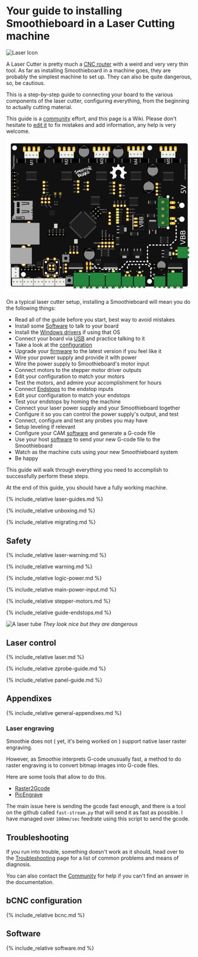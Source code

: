 
# Your guide to installing Smoothieboard in a Laser Cutting machine

![Laser Icon](images/icon-laser-big-round.png)

A Laser Cutter is pretty much a [CNC router](cnc-mill-guide.md) with a weird and very very thin tool. As far as installing Smoothieboard in a machine goes, they are probably the simplest machine to set up. They can also be quite dangerous, so, be cautious.

This is a step-by-step guide to connecting your board to the various components of the laser cutter, configuring everything, from the beginning to actually cutting material.

This guide is a [community](irc.md) effort, and this page is a Wiki. Please don't hesitate to [edit it](#_editpage) to fix mistakes and add information, any help is very welcome.

![Smoothieboard Fritzing](images/smoothieboard-fritzing.png)

On a typical laser cutter setup, installing a Smoothieboard will mean you do the following things:

- Read all of the guide before you start, best way to avoid mistakes
- Install some [Software](software.md) to talk to your board
- Install the [Windows drivers](windows-drivers.md) if using that OS
- Connect your board via [USB](usb.md) and practice talking to it
- Take a look at the [configuration](configuring-smoothie.md)
- Upgrade your [firmware](flashing-smoothie-firmware.md) to the latest version if you feel like it
- Wire your power supply and provide it with power
- Wire the power supply to Smoothieboard's motor input
- Connect motors to the stepper motor driver outputs
- Edit your configuration to match your motors
- Test the motors, and admire your accomplishment for hours
- Connect [Endstops](guide-endstops.md) to the endstop inputs
- Edit your configuration to match your endstops
- Test your endstops by homing the machine
- Connect your laser power supply and your Smoothieboard together
- Configure it so you can control the power supply's output, and test
- Connect, configure and test any probes you may have
- Setup leveling if relevant
- Configure your CAM [software](software.md) and generate a G-code file
- Use your host [software](software.md) to send your new G-code file to the Smoothieboard
- Watch as the machine cuts using your new Smoothieboard system
- Be happy

This guide will walk through everything you need to accomplish to successfully perform these steps.

At the end of this guide, you should have a fully working machine.

{% include_relative laser-guides.md %}

{% include_relative unboxing.md %}

{% include_relative migrating.md %}

## Safety

{% include_relative laser-warning.md %}

{% include_relative warning.md %}

{% include_relative logic-power.md %}

{% include_relative main-power-input.md %}

{% include_relative stepper-motors.md %}

{% include_relative guide-endstops.md %}

![A laser tube](images/firebrick.jpg)
*They look nice but they are dangerous*

## Laser control

{% include_relative laser.md %}

{% include_relative zprobe-guide.md %}

{% include_relative panel-guide.md %}

## Appendixes

{% include_relative general-appendixes.md %}

### Laser engraving

Smoothie does not ( yet, it's being worked on ) support native laser raster engraving.

However, as Smoothie interprets G-code unusually fast, a method to do raster engraving is to convert bitmap images into G-code files.

Here are some tools that allow to do this.

- [Raster2Gcode](http://fablabo.net/wiki/Raster2Gcode)
- [PicEngrave](http://www.picengrave.com/)

The main issue here is sending the gcode fast enough, and there is a tool on the github called `fast-stream.py` that will send it as fast as possible. I have managed over `100mm/sec` feedrate using this script to send the gcode.

## Troubleshooting

If you run into trouble, something doesn't work as it should, head over to the [Troubleshooting](troubleshooting.md) page for a list of common problems and means of diagnosis.

You can also contact the [Community](irc.md) for help if you can't find an answer in the documentation.

## bCNC configuration

{% include_relative bcnc.md %}

## Software

{% include_relative software.md %}
